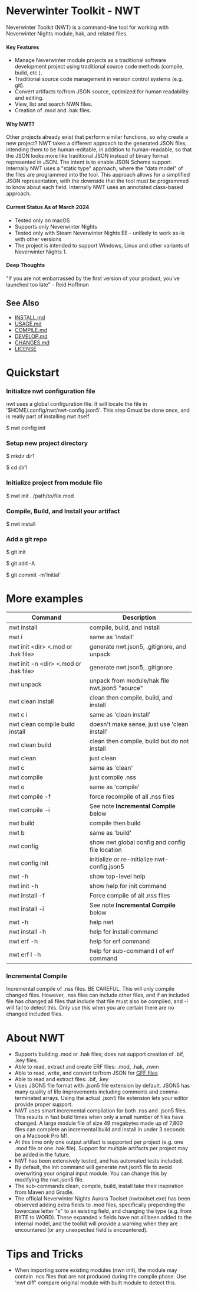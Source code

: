 # Neverwinter Toolkit - NWT
Neverwinter Toolkit (NWT) is a command-line tool for working with Neverwinter Nights module, hak, and related files.

#### Key Features
* Manage Neverwinter module projects as a traditional software development project using traditional source code methods (compile, build, etc.).
* Traditional source code management in version control systems (e.g. git).
* Convert artifacts to/from JSON source, optimized for human readability and editing.
* View, list and search NWN files.
* Creation of .mod and .hak files.

#### Why NWT?
Other projects already exist that perform similar functions, so why create a new project?   NWT takes a different approach to the generated JSON files, intending them to be human-editable, in addition to human-readable, so that the JSON looks more like traditional JSON instead of binary format represented in JSON.  The intent is to enable JSON Schema support.  Internally NWT uses a "static type" approach, where the "data model" of the files are programmed into the tool.   This approach allows for a simplified JSON representation, with the downside that the tool must be programmed to know about each field.  Internally NWT uses an annotated class-based approach.

#### Current Status As of March 2024
* Tested only on macOS
* Supports only Neverwinter Nights
* Tested only with Steam Neverwinter Nights EE - unlikely to work as-is with other versions
* The project is intended to support Windows, Linux and other variants of Neverwinter Nights 1.

#### Deep Thoughts
"If you are not embarrassed by the first version of your product, you've launched too late" - Reid Hoffman

## See Also
* [INSTALL.md](INSTALL.md)
* [USAGE.md](USAGE.md)
* [COMPILE.md](COMPILE.md)
* [DEVELOP.md](DEVELOP.md)
* [CHANGES.md](CHANGES.md)
* [LICENSE](LICENSE)

# Quickstart

### Initialize nwt configuration file
nwt uses a global configuration file.   It will locate the file in '$HOME/.config/nwt/nwt-config.json5'. This step Gmust be done once, and is really part of installing nwt itself

$ nwt config init

### Setup new project directory
$ mkdir dir1 

$ cd dir1

### Initialize project from module file
$ nwt init . /path/to/file.mod

### Compile, Build, and Install your artifact
$ nwt install

### Add a git repo
$ git init 

$ git add -A

$ git commit -m'Initial'

# More examples
| Command                                           | Description                                     |
|---------------------------------------------------|-------------------------------------------------|
| nwt install                                       | compile, build, and install                     |
| nwt i                                             | same as 'install'                               |
| nwt init &lt;dir&gt; &lt;.mod or .hak file&gt;    | generate nwt.json5, .gitignore, and unpack      |
| nwt init -n &lt;dir&gt; &lt;.mod or .hak file&gt; | generate nwt.json5, .gitignore                  |
| nwt unpack                                        | unpack from module/hak file nwt.json5 "source"  |
| nwt clean install                                 | clean then compile, build, and install          |
| nwt c i                                           | same as 'clean install'                         |
| nwt clean compile build install                   | doesn't make sense, just use 'clean install'    |
| nwt clean build                                   | clean then compile, build but do not install    |
| nwt clean                                         | just clean                                      |
| nwt c                                             | same as 'clean'                                 |
| nwt compile                                       | just compile .nss                               |
| nwt o                                             | same as 'compile'                               |
| nwt compile -f                                    | force recompile of all .nss files               |
| nwt compile -i                                    | See note **Incremental Compile** below          |
| nwt build                                         | compile then build                              |
| nwt b                                             | same as 'build'                                 |
| nwt config                                        | show nwt global config and config file location |
| nwt config init                                   | initialize or re-initialize nwt-config.json5    |
| nwt -h                                            | show top-level help                             |
| nwt init -h                                       | show help for init command                      |
| nwt install -f                                    | Force compile of all .nss files                 |
| nwt install -i                                    | See note **Incremental Compile** below          |
| nwt -h                                            | help nwt                                        |
| nwt install -h                                    | help for install command                        |
| nwt erf -h                                        | help for erf command                            |
| nwt erf l -h                                      | help for sub-command l of erf command           |

### Incremental Compile
Incremental compile of .nss files.  BE CAREFUL.  This will only compile changed files.  However, .nss files can include other files, and if an included file has changed all files that include that file must also be compiled, and -i will fail to detect this.  Only use this when you are certain there are no changed included files.

# About NWT
* Supports building .mod or .hak files; does not support creation of .bif, .key files.
* Able to read, extract and create ERF files: .mod, .hak, .nwm
* Able to read, write, and convert to/from JSON for [GFF files](USAGE.md#gff-file-types)
* Able to read and extract files: .bif, .key
* Uses JSON5 file format with .json5 file extension by default.   JSON5 has many quality of life improvements including comments and comma-terminated arrays.  Using the actual .json5 file extension lets your editor provide proper support.
* NWT uses smart incremental compilation for both .nss and .json5 files.   This results in fast build times when only a small number of files have changed.  A large module file of size 49 megabytes made up of 7,800 files can complete an incremental build and install in under 3 seconds on a Macbook Pro M1.
* At this time only one output artifact is supported per project (e.g. one .mod file or one .hak file).   Support for multiple artifacts per project may be added in the future.
* NWT has been extensively tested, and has automated tests included.
* By default, the init command will generate nwt.json5 file to avoid overwriting your original input module.  You can change this by modifying the nwt.json5 file.
* The sub-commands clean, compile, build, install take their inspiration from Maven and Gradle.
* The official Neverwinter Nights Aurora Toolset (nwtoolset.exe) has been observed adding extra fields to .mod files, specifically prepending the lowercase letter "x" to an existing field, and changing the type (e.g. from BYTE to WORD).  These expanded x fields have not all been added to the internal model, and the toolkit will provide a warning when they are encountered (or any unexpected field is encountered).


# Tips and Tricks
* When importing some existing modules (nwn init), the module may contain .ncs files that are not produced during the compile phase.  Use 'nwt diff' compare original module with built module to detect this.
